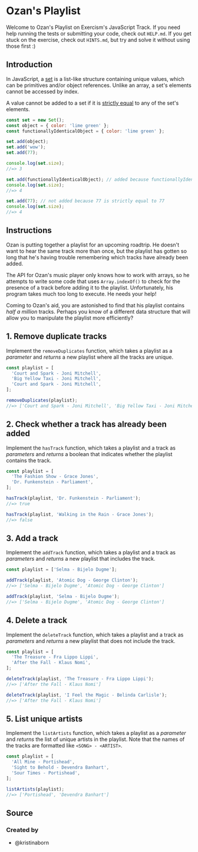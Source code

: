 # Ozan's Playlist

Welcome to Ozan's Playlist on Exercism's JavaScript Track.
If you need help running the tests or submitting your code, check out `HELP.md`.
If you get stuck on the exercise, check out `HINTS.md`, but try and solve it without using those first :)

## Introduction

In JavaScript, a [set][mdn-sets] is a list-like structure containing unique values, which can be primitives and/or object references. Unlike an array, a set's elements cannot be accessed by index.

A value cannot be added to a set if it is [strictly equal][mdn-strict-equality] to any of the set's elements.

```javascript
const set = new Set();
const object = { color: 'lime green' };
const functionallyIdenticalObject = { color: 'lime green' };

set.add(object);
set.add('wow');
set.add(77);

console.log(set.size);
//=> 3

set.add(functionallyIdenticalObject); // added because functionallyIdenticalObject is not strictly equal to object
console.log(set.size);
//=> 4

set.add(77); // not added because 77 is strictly equal to 77
console.log(set.size);
//=> 4
```

[mdn-sets]: https://developer.mozilla.org/en-US/docs/Web/JavaScript/Reference/Global_Objects/Set
[mdn-strict-equality]: https://developer.mozilla.org/en-US/docs/Web/JavaScript/Equality_comparisons_and_sameness#strict_equality_using

## Instructions

Ozan is putting together a playlist for an upcoming roadtrip. He doesn't want to hear the same track more than once, but the playlist has gotten so long that he's having trouble remembering which tracks have already been added.

The API for Ozan's music player only knows how to work with arrays, so he attempts to write some code that uses `Array.indexOf()` to check for the presence of a track before adding it to the playlist. Unfortunately, his program takes much too long to execute. He needs your help!

Coming to Ozan's aid, you are astonished to find that his playlist contains _half a million_ tracks. Perhaps you know of a different data structure that will allow you to manipulate the playlist more efficiently?

## 1. Remove duplicate tracks

Implement the `removeDuplicates` function, which takes a playlist as a _parameter_ and _returns_ a new playlist where all the tracks are unique.

```javascript
const playlist = [
  'Court and Spark - Joni Mitchell',
  'Big Yellow Taxi - Joni Mitchell',
  'Court and Spark - Joni Mitchell',
];

removeDuplicates(playlist);
//=> ['Court and Spark - Joni Mitchell', 'Big Yellow Taxi - Joni Mitchell']
```

## 2. Check whether a track has already been added

Implement the `hasTrack` function, which takes a playlist and a track as _parameters_ and _returns_ a boolean that indicates whether the playlist contains the track.

```javascript
const playlist = [
  'The Fashion Show - Grace Jones',
  'Dr. Funkenstein - Parliament',
];

hasTrack(playlist, 'Dr. Funkenstein - Parliament');
//=> true

hasTrack(playlist, 'Walking in the Rain - Grace Jones');
//=> false
```

## 3. Add a track

Implement the `addTrack` function, which takes a playlist and a track as _parameters_ and _returns_ a new playlist that includes the track.

```javascript
const playlist = ['Selma - Bijelo Dugme'];

addTrack(playlist, 'Atomic Dog - George Clinton');
//=> ['Selma - Bijelo Dugme', 'Atomic Dog - George Clinton']

addTrack(playlist, 'Selma - Bijelo Dugme');
//=> ['Selma - Bijelo Dugme', 'Atomic Dog - George Clinton']
```

## 4. Delete a track

Implement the `deleteTrack` function, which takes a playlist and a track as _parameters_ and _returns_ a new playlist that does not include the track.

```javascript
const playlist = [
  'The Treasure - Fra Lippo Lippi',
  'After the Fall - Klaus Nomi',
];

deleteTrack(playlist, 'The Treasure - Fra Lippo Lippi');
//=> ['After the Fall - Klaus Nomi']

deleteTrack(playlist, 'I Feel the Magic - Belinda Carlisle');
//=> ['After the Fall - Klaus Nomi']
```

## 5. List unique artists

Implement the `listArtists` function, which takes a playlist as a _parameter_ and _returns_ the list of unique artists in the playlist. Note that the names of the tracks are formatted like `<SONG> - <ARTIST>`.

```javascript
const playlist = [
  'All Mine - Portishead',
  'Sight to Behold - Devendra Banhart',
  'Sour Times - Portishead',
];

listArtists(playlist);
//=> ['Portishead', 'Devendra Banhart']
```

## Source

### Created by

- @kristinaborn
